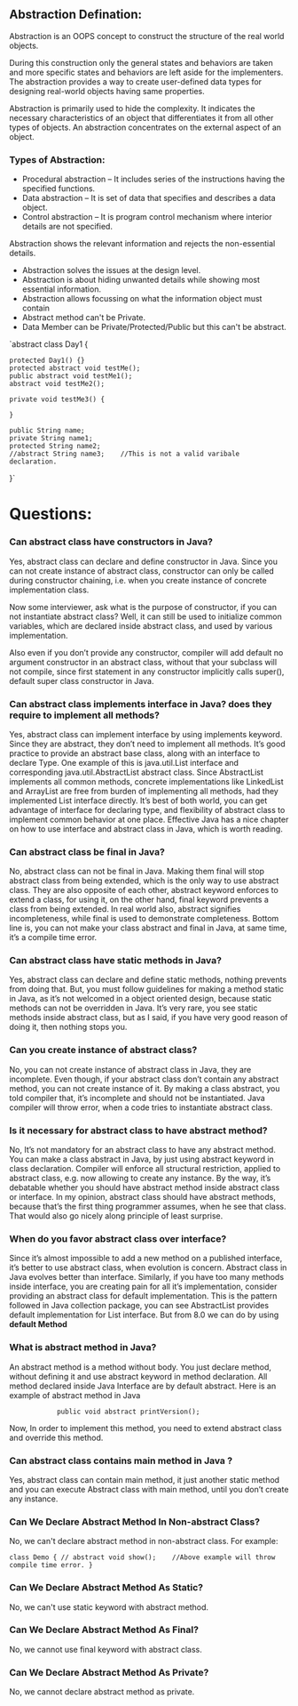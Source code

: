 ## Abstraction Defination:
Abstraction is an OOPS concept to construct the structure of the real world objects. 

During this construction only the general states and behaviors are taken and more specific states and behaviors are left aside for the implementers.
The abstraction provides a way to create user-defined data types for designing real-world objects having same properties.

Abstraction is primarily used to hide the complexity. It indicates the necessary characteristics of 
  an object that differentiates it from all other types of objects. An abstraction concentrates on the external aspect of an object. 

### Types of Abstraction:
- Procedural abstraction – It includes series of the instructions having the specified functions.
- Data abstraction – It is set of data that specifies and describes a data object.
- Control abstraction – It is program control mechanism where interior details are not specified.

Abstraction shows the relevant information and rejects the non-essential details.

- Abstraction solves the issues at the design level.
- Abstraction is about hiding unwanted details while showing most essential information.
- Abstraction allows focussing on what the information object must contain
- Abstract method can't be Private. 
- Data Member can be Private/Protected/Public but this can't be abstract.

`abstract class Day1 {

	protected Day1() {}
	protected abstract void testMe();
	public abstract void testMe1();
	abstract void testMe2();
	
	private void testMe3() {
		
	}
	
	public String name;
	private String name1;
	protected String name2;
	//abstract String name3;	//This is not a valid varibale declaration.
}`

# Questions:
### Can abstract class have constructors in Java?
Yes, abstract class can declare and define constructor in Java. Since you can not create instance of abstract class,  constructor can only be called during constructor chaining, i.e. when you create instance of concrete implementation class. 

Now some interviewer, ask what is the purpose of constructor, if you can not instantiate abstract class? Well, it can still be used to initialize common variables, which are declared inside abstract class, and used by various implementation. 

Also even if you don’t provide any constructor, compiler will add default no argument constructor in an abstract class, without that your subclass will not compile, since first statement in any constructor implicitly calls super(), default super class constructor in Java.
### Can abstract class implements interface in Java? does they require to implement all methods?
Yes, abstract class can implement interface by using implements keyword. Since they are abstract, they don’t need to implement all methods. It’s good practice to provide an abstract base class, along with an interface to declare Type. One example of this is java.util.List interface and corresponding java.util.AbstractList abstract class. Since AbstractList implements all common methods,  concrete implementations like LinkedList and ArrayList are free from burden of implementing all methods, had they implemented List interface directly. It’s best of both world, you can get advantage of interface for declaring type, and flexibility of abstract class to implement common behavior at one place. Effective Java has a nice chapter on how to use interface and abstract class in Java, which is worth reading.
### Can abstract class be final in Java?
No, abstract class can not be final in Java. Making them final will stop abstract class from being extended, which is the only way to use abstract class. They are also opposite of each other, abstract keyword enforces to extend a class, for using it, on the other hand, final keyword prevents a class from being extended. In real world also, abstract signifies incompleteness, while final is used to demonstrate completeness. Bottom line is, you can not make your class abstract and final in Java, at same time, it’s a compile time error.
### Can abstract class have static methods in Java?
Yes, abstract class can declare and define static methods, nothing prevents from doing that. But, you must follow guidelines for making a method static in Java, as it’s not welcomed in a object oriented design, because static methods can not be overridden in Java. It’s very rare, you see static methods inside abstract class, but as I said, if you have very good reason of doing it, then nothing stops you.
### Can you create instance of abstract class?
No, you can not create instance of abstract class in Java, they are incomplete. Even though, if your abstract class don’t contain any abstract method, you can not create instance of it. By making a class abstract,  you told compiler that, it’s incomplete and should not be instantiated. Java compiler will throw error, when a code tries to instantiate abstract class.
### Is it necessary for abstract class to have abstract method?
No, It’s not mandatory for an abstract class to have any abstract method. You can make a class abstract in Java, by just using abstract keyword in class declaration. Compiler will enforce all structural restriction, applied to abstract class, e.g. now allowing to create any instance. By the way, it’s debatable whether you should have abstract method inside abstract class or interface. In my opinion, abstract class should have abstract methods, because that’s the first thing programmer assumes, when he see that class. That would also go nicely along principle of least surprise.
### When do you favor abstract class over interface?
Since it’s almost impossible to add a new method on a published interface, it’s better to use abstract class, when evolution is concern. Abstract class in Java evolves better than interface. Similarly, if you have too many methods inside interface, you are creating pain for all it’s implementation, consider providing an abstract class for default implementation. This is the pattern followed in Java collection package, you can see AbstractList provides default implementation for List interface.
But from 8.0 we can do by using **default Method**
### What is abstract method in Java?
An abstract method is a method without body. You just declare method, without defining it and use abstract keyword in method declaration.  All method declared inside Java Interface are by default abstract. Here is an example of abstract method in Java

                public void abstract printVersion();

Now, In order to implement this method, you need to extend abstract class and override this method.
### Can abstract class contains main method in Java ?
Yes, abstract class can contain main method, it just another static method and you can execute Abstract class with main method, until you don’t create any instance.

### Can We Declare Abstract Method In Non-abstract Class?
No, we can't declare abstract method in non-abstract class.
For example:

`class Demo {
	// abstract void show();	//Above example will throw compile time error.
}`
### Can We Declare Abstract Method As Static?
No, we can't use static keyword with abstract method.
### Can We Declare Abstract Method As Final?
No, we cannot use final keyword with abstract class.
### Can We Declare Abstract Method As Private?
No, we cannot declare abstract method as private.
